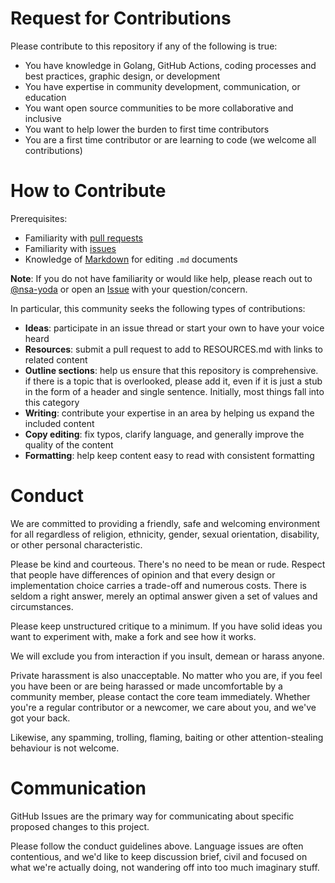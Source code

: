 # Request for Contributions

Please contribute to this repository if any of the following is true:
- You have knowledge in Golang, GitHub Actions, coding processes and best practices, graphic design, or development
- You have expertise in community development, communication, or education
- You want open source communities to be more collaborative and inclusive
- You want to help lower the burden to first time contributors
- You are a first time contributor or are learning to code (we welcome all contributions)

# How to Contribute

Prerequisites:

- Familiarity with [pull requests](https://help.github.com/articles/using-pull-requests)
- Familiarity with [issues](https://guides.github.com/features/issues/)
- Knowledge of [Markdown](https://help.github.com/articles/markdown-basics/) for editing `.md` documents

**Note**: If you do not have familiarity or would like help, please reach out to
[@nsa-yoda](https://github.com/nsa-yoda) or open an [Issue](https://guides.github.com/features/issues/)
with your question/concern.

In particular, this community seeks the following types of contributions:

- **Ideas**: participate in an issue thread or start your own to have your voice heard
- **Resources**: submit a pull request to add to RESOURCES.md with links to related content
- **Outline sections**: help us ensure that this repository is comprehensive. if
  there is a topic that is overlooked, please add it, even if it is just a stub
  in the form of a header and single sentence. Initially, most things fall into
  this category
- **Writing**: contribute your expertise in an area by helping us expand the included content
- **Copy editing**: fix typos, clarify language, and generally improve the quality of the content
- **Formatting**: help keep content easy to read with consistent formatting

# Conduct

We are committed to providing a friendly, safe and welcoming environment for
all regardless of religion, ethnicity, gender, sexual orientation, disability,
or other personal characteristic.

Please be kind and courteous. There's no need to be mean or rude.
Respect that people have differences of opinion and that every design or
implementation choice carries a trade-off and numerous costs. There is seldom
a right answer, merely an optimal answer given a set of values and
circumstances.

Please keep unstructured critique to a minimum. If you have solid ideas you
want to experiment with, make a fork and see how it works.

We will exclude you from interaction if you insult, demean or harass anyone.

Private harassment is also unacceptable. No matter who you are, if you feel
you have been or are being harassed or made uncomfortable by a community
member, please contact the core team immediately. Whether you're a regular
contributor or a newcomer, we care about you, and we've got your back.

Likewise, any spamming, trolling, flaming, baiting or other attention-stealing
behaviour is not welcome.

# Communication

GitHub Issues are the primary way for communicating about specific proposed
changes to this project.

Please follow the conduct guidelines above. Language issues are often contentious,
and we'd like to keep discussion brief, civil and focused on what we're actually
doing, not wandering off into too much imaginary stuff.